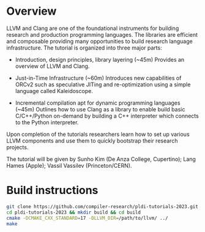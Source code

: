 # Overview

LLVM and Clang are one of the foundational instruments for building research and
production programming languages. The libraries are efficient and composable
providing many opportunities to build research language infrastructure. The
tutorial is organized into three major parts:

  * Introduction, design principles, library layering (~45m) Provides an
    overview of LLVM and Clang.

  * Just-in-Time Infrastructure (~60m) Introduces new capabilities of ORCv2 such
    as speculative JITing and re-optimization using a simple language called
    Kaleidoscope.

  * Incremental compilation apt for dynamic programming languages (~45m)
    Outlines how to use Clang as a library to enable build basic C/C++/Python
    on-demand by building a C++ interpreter which connects to the Python
    interpreter.

Upon completion of the tutorials researchers learn how to set up various LLVM
components and use them to quickly bootstrap their research projects.

The tutorial will be given by Sunho Kim (De Anza College, Cupertino);
Lang Hames (Apple); Vassil Vassilev (Princeton/CERN).

# Build instructions

```bash
git clone https://github.com/compiler-research/pldi-tutorials-2023.git
cd pldi-tutorials-2023 && mkdir build && cd build
cmake -DCMAKE_CXX_STANDARD=17 -DLLVM_DIR=/path/to/llvm/ ../
make
```
